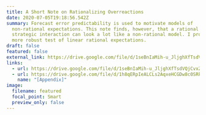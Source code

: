 ```yaml
---
title: A Short Note on Rationalizing Overreactions
date: 2020-07-05T19:18:56.542Z
summary: Forecast error predictability is used to motivate models of
  non-rational expectations. This note finds, however, that a rational model of
  strategic interaction can look a lot like a non-rational model. I propose a
  more robust test of linear rational expectations.
draft: false
featured: false
external_link: https://drive.google.com/file/d/1seBnIaMih-u_JljghXfTsdVQjCvxZqBT/view?usp=sharing
links:
  - url: https://drive.google.com/file/d/1seBnIaMih-u_JljghXfTsdVQjCvxZqBT/view?usp=sharing
  - url: https://drive.google.com/file/d/1h8qERpIeALCLs2AqxeHCGDw8c0SRkw3F/view?usp=sharing
    name: "[Appendix]"
image:
  filename: featured
  focal_point: Smart
  preview_only: false
---
```

